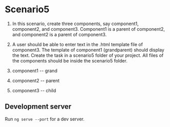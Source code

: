 # Scenario5

1. In this scenario, create three components, say component1, component2, and component3.
Component1 is a parent of component2, and component2 is a parent of component3.


2. A user should be able to enter text in the .html template file of component3. The template of
component1 (grandparent) should display the text.
Create the task in a scenario5 folder of your project. All files of the components should be inside the
scenario5 folder.
3. component1 -- grand
4. component2 -- parent
5. component3 -- child 


## Development server

Run `ng serve --port` for a dev server. 
